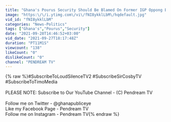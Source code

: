 ```yaml
---
title: "Ghana's Pourus Security Should Be Blamed On Former IGP Oppong Boanuh - Adib Saani(Security EXpert)"
image: "https:\/\/i.ytimg.com\/vi\/fNI8ykklLbM\/hqdefault.jpg"
vid_id: "fNI8ykklLbM"
categories: "News-Politics"
tags: ["Ghana's","Pourus","Security"]
date: "2021-09-28T14:46:52+03:00"
vid_date: "2021-09-27T18:17:48Z"
duration: "PT11M1S"
viewcount: "138"
likeCount: "0"
dislikeCount: "0"
channel: "PENDREAM TV"
---
```

{% raw %}#SubscribeToLoudSilenceTV2 #SubscribeSirCosbyTV #SubscribeToTimoMedia<br /><br />PLEASE NOTE: Subscribe to Our YouTube Channel - (C) Pendream TV<br /><br />Follow me on Twitter - @ghanapubliceye<br />Like my Facebook Page - Pendream TV<br />Follow me on Instagram - Pendream TV{% endraw %}
